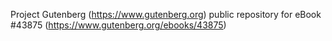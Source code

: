 Project Gutenberg (https://www.gutenberg.org) public repository for eBook #43875 (https://www.gutenberg.org/ebooks/43875)
